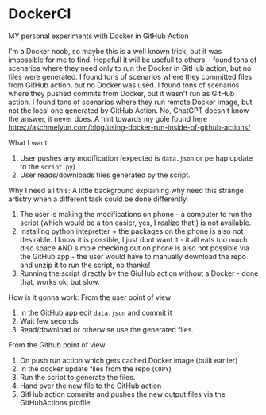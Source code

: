 # DockerCI
MY personal experiments with Docker in GitHub Action

I'm a Docker noob, so maybe this is a well known trick, but it was impossible for me to find. Hopefull it will be usefull to others.
I found tons of scenarios where they need only to run the Docker in GitHub action, but no files were generated.
I found tons of scenarios where they committed files from GitHub action, but no Docker was used.
I found tons of scenarios where they pushed commits from Docker, but it wasn't run as GitHub action.
I found tons of scenarios where they run remote Docker image, but not the local one generated by GitHub Action.
No, ChatGPT doesn't know the answer, it never does.
A hint towards my gole found here https://aschmelyun.com/blog/using-docker-run-inside-of-github-actions/

What I want:
1. User pushes any modification (expected is `data.json` or perhap update to the `script.py`)
2. User reads/downloads files generated by the script.

Why I need all this:
A little background explaining why need this strange artistry when a different task could be done differently.
1. The user is making the modifications on phone - a computer to run the script (which would be a ton easier, yes, I realize that!) is not available.
2. Installing python intepretter + the packages on the phone is also not  desirable. I know it is possible, I just dont want it - it all eats too much disc space AND simple checking out on phone is also not possible via the GitHub app - the user would have to manually download the repo and unzip it to run the script, no thanks!
3. Running the script directly by the GiuHub action without a Docker - done that, works ok, but slow.

How is it gonna work:
From the user point of view
1. In the GitHub app edit `data.json` and commit it
2. Wait few seconds
3. Read/download or otherwise use the generated files.

From the Github point of view
1. On push run action which gets cached Docker image (built earlier)
2. In the docker update files from the repo (`COPY`)
3. Run the script to generate the files.
4. Hand over the new file to the GitHub action
5. GitHub action commits and pushes the new output files via the GitHubActions profile


